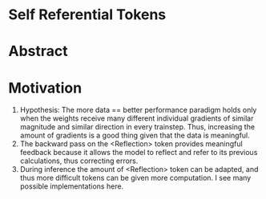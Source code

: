 # Self Referential Tokens

# Abstract



# Motivation

1. Hypothesis: The more data == better performance paradigm holds only when the weights receive many different individual gradients of similar magnitude and similar direction in every trainstep. Thus, increasing the amount of gradients is a good thing given that the data is meaningful.
2. The backward pass on the \<Reflection\> token provides meaningful feedback because it allows the model to reflect and refer to its previous calculations, thus correcting errors.
3. During inference the amount of \<Reflection\> token can be adapted, and thus more difficult tokens can be given more computation. I see many possible implementations here.
